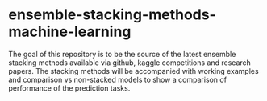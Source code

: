 # ensemble-stacking-methods-machine-learning
The goal of this repository is to be the source of the latest ensemble stacking methods available via github, kaggle competitions and research papers. The stacking methods will be accompanied with working examples and comparison vs non-stacked models to show a comparison of performance of the prediction tasks.
